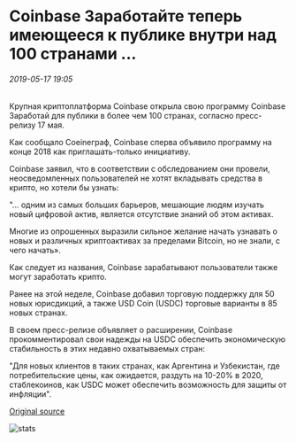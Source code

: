 # Coinbase Заработайте теперь имеющееся к публике внутри над 100 странами ...

###### 2019-05-17 19:05

Крупная криптоплатформа Coinbase открыла свою программу Coinbase Заработай для публики в более чем 100 странах, согласно пресс-релизу 17 мая.

Как сообщало Coeineграф, Coinbase сперва объявило программу на конце 2018 как приглашать-только инициативу.

Coinbase заявил, что в соответствии с обследованием они провели, неосведомленных пользователей не хотят вкладывать средства в крипто, но хотели бы узнать:

"... одним из самых больших барьеров, мешающие людям изучать новый цифровой актив, является отсутствие знаний об этом активах.

Многие из опрошенных выразили сильное желание начать узнавать о новых и различных криптоактивах за пределами Bitcoin, но не знали, с чего начать».

Как следует из названия, Coinbase зарабатывают пользователи также могут заработать крипто.

Ранее на этой неделе, Coinbase добавил торговую поддержку для 50 новых юрисдикций, а также USD Coin (USDC) торговые варианты в 85 новых странах.

В своем пресс-релизе объявляет о расширении, Coinbase прокомментировал свои надежды на USDC обеспечить экономическую стабильность в этих недавно охватываемых стран:

"Для новых клиентов в таких странах, как Аргентина и Узбекистан, где потребительские цены, как ожидается, раздуть на 10-20% в 2020, стаблекоинов, как USDC может обеспечить возможность для защиты от инфляции".

[Original source](https://cointelegraph.com/news/coinbase-earn-now-available-to-the-public-in-over-100-countries)

![stats](https://c.statcounter.com/11760860/0/a89fa40b/1/ "stats")